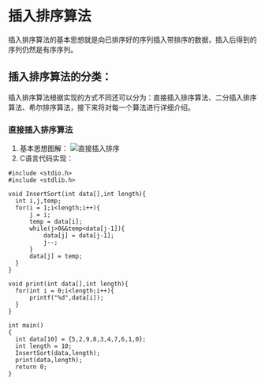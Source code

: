 # 插入排序算法
  插入排序算法的基本思想就是向已排序好的序列插入带排序的数据，插入后得到的序列仍然是有序序列。
## 插入排序算法的分类：
  插入排序算法根据实现的方式不同还可以分为：直接插入排序算法、二分插入排序算法、希尔排序算法，接下来将对每一个算法进行详细介绍。
### 直接插入排序算法
  1. 基本思想图解：
  ![直接插入排序](https://img2018.cnblogs.com/blog/1439869/201907/1439869-20190717181905771-748910235.gif)
  2. C语言代码实现：
  ```
#include <stdio.h>
#include <stdlib.h>

void InsertSort(int data[],int length){
    int i,j,temp;
    for(i = 1;i<length;i++){
        j = i;
        temp = data[i];
        while(j>0&&temp<data[j-1]){
            data[j] = data[j-1];
            j--;
        }
        data[j] = temp;
    }
}

void print(int data[],int length){
    for(int i = 0;i<length;i++){
        printf("%d",data[i]);
    }
}

int main()
{
    int data[10] = {5,2,9,8,3,4,7,6,1,0};
    int length = 10;
    InsertSort(data,length);
    print(data,length);
    return 0;
}
  ```
